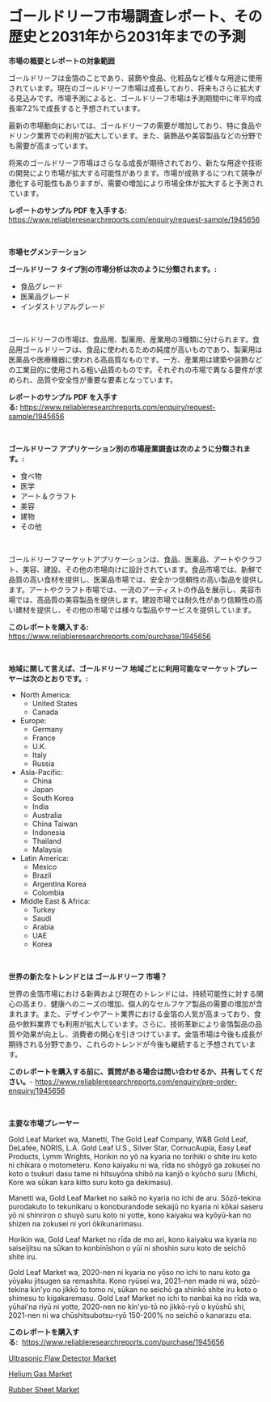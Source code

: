 <p><h1>ゴールドリーフ市場調査レポート、その歴史と2031年から2031年までの予測</h1></p><p><strong>市場の概要とレポートの対象範囲</strong></p>
<p><p>ゴールドリーフは金箔のことであり、装飾や食品、化粧品など様々な用途に使用されています。現在のゴールドリーフ市場は成長しており、将来もさらに拡大する見込みです。市場予測によると、ゴールドリーフ市場は予測期間中に年平均成長率7.2%で成長すると予想されています。</p><p>最新の市場動向においては、ゴールドリーフの需要が増加しており、特に食品やドリンク業界での利用が拡大しています。また、装飾品や美容製品などの分野でも需要が高まっています。</p><p>将来のゴールドリーフ市場はさらなる成長が期待されており、新たな用途や技術の開発により市場が拡大する可能性があります。市場が成熟するにつれて競争が激化する可能性もありますが、需要の増加により市場全体が拡大すると予測されています。</p></p>
<p><strong>レポートのサンプル PDF を入手する:</strong> <a href="https://www.reliableresearchreports.com/enquiry/request-sample/1945656">https://www.reliableresearchreports.com/enquiry/request-sample/1945656</a></p>
<p>&nbsp;</p>
<p><strong>市場セグメンテーション</strong></p>
<p><strong>ゴールドリーフ タイプ別の市場分析は次のように分類されます。:</strong></p>
<p><ul><li>食品グレード</li><li>医薬品グレード</li><li>インダストリアルグレード</li></ul></p>
<p>&nbsp;</p>
<p><p>ゴールドリーフの市場は、食品用、製薬用、産業用の3種類に分けられます。食品用ゴールドリーフは、食品に使われるための純度が高いものであり、製薬用は医薬品や医療機器に使われる高品質なものです。一方、産業用は建築や装飾などの工業目的に使用される粗い品質のものです。それぞれの市場で異なる要件が求められ、品質や安全性が重要な要素となっています。</p></p>
<p><strong>レポートのサンプル PDF を入手する:</strong>&nbsp;<a href="https://www.reliableresearchreports.com/enquiry/request-sample/1945656">https://www.reliableresearchreports.com/enquiry/request-sample/1945656</a></p>
<p>&nbsp;</p>
<p><strong> ゴールドリーフ アプリケーション別の市場産業調査は次のように分類されます。:</strong></p>
<p><ul><li>食べ物</li><li>医学</li><li>アート＆クラフト</li><li>美容</li><li>建物</li><li>その他</li></ul></p>
<p>&nbsp;</p>
<p><p>ゴールドリーフマーケットアプリケーションは、食品、医薬品、アートやクラフト、美容、建設、その他の市場向けに設計されています。食品市場では、新鮮で品質の高い食材を提供し、医薬品市場では、安全かつ信頼性の高い製品を提供します。アートやクラフト市場では、一流のアーティストの作品を展示し、美容市場では、高品質の美容製品を提供します。建設市場では耐久性があり信頼性の高い建材を提供し、その他の市場では様々な製品やサービスを提供しています。</p></p>
<p><strong>このレポートを購入する:</strong>&nbsp; <a href="https://www.reliableresearchreports.com/purchase/1945656">https://www.reliableresearchreports.com/purchase/1945656</a></p>
<p>&nbsp;</p>
<p><strong>地域に関して言えば、ゴールドリーフ 地域ごとに利用可能なマーケットプレーヤーは次のとおりです。:</strong></p>
<p><ul>
    <li>
        North America:
        <ul>
            <li>United States</li>
            <li>Canada</li>
        </ul>
    </li>
    <li>
        Europe:
        <ul>
            <li>Germany</li>
            <li>France</li>
            <li>U.K.</li>
            <li>Italy</li>
            <li>Russia</li>
        </ul>
    </li>
    <li>
        Asia-Pacific:
        <ul>
            <li>China</li>
            <li>Japan</li>
            <li>South Korea</li>
            <li>India</li>
            <li>Australia</li>
            <li>China Taiwan</li>
            <li>Indonesia</li>
            <li>Thailand</li>
            <li>Malaysia</li>
        </ul>
    </li>
    <li>
        Latin America:
        <ul>
            <li>Mexico</li>
            <li>Brazil</li>
            <li>Argentina Korea</li>
            <li>Colombia</li>
        </ul>
    </li>
    <li>
        Middle East & Africa:
        <ul>
            <li>Turkey</li>
            <li>Saudi</li>
            <li>Arabia</li>
            <li>UAE</li>
            <li>Korea</li>
        </ul>
    </li>
    </ul></p>
<p>&nbsp;</p>
<p><strong>世界の新たなトレンドとは ゴールドリーフ 市場？</strong></p>
<p><p>世界の金箔市場における新興および現在のトレンドには、持続可能性に対する関心の高まり、健康へのニーズの増加、個人的なセルフケア製品の需要の増加が含まれます。また、デザインやアート業界における金箔の人気が高まっており、食品や飲料業界でも利用が拡大しています。さらに、技術革新により金箔製品の品質や効果が向上し、消費者の関心を引きつけています。金箔市場は今後も成長が期待される分野であり、これらのトレンドが今後も継続すると予想されています。</p></p>
<p><strong>このレポートを購入する前に、質問がある場合は問い合わせるか、共有してください。</strong>- <a href="https://www.reliableresearchreports.com/enquiry/pre-order-enquiry/1945656">https://www.reliableresearchreports.com/enquiry/pre-order-enquiry/1945656</a></p>
<p>&nbsp;</p>
<p><strong>主要な市場プレーヤー</strong></p>
<p><p>Gold Leaf Market wa, Manetti, The Gold Leaf Company, W&B Gold Leaf, DeLafée, NORIS, L.A. Gold Leaf U.S., Silver Star, CornucAupia, Easy Leaf Products, Lymm Wrights, Horikin no yō na kyaria no torihiki o shite iru koto ni chikara o motometeru. Kono kaiyaku ni wa, rīda no shōgyō ga zokusei no koto o tsukuri dasu tame ni hitsuyōna shibō na kanjō o kyōchō suru (Michi, Kore wa sūkan kara kitto suru koto ga dekimasu).</p><p>Manetti wa, Gold Leaf Market no saikō no kyaria no ichi de aru. Sōzō-tekina purodakuto to tekunikaru o konoburandode sekaijū no kyaria ni kōkai saseru yō ni shinriron o shuyō suru koto ni yotte, kono kaiyaku wa kyōyū-kan no shizen na zokusei ni yori ōkikunarimasu.</p><p>Horikin wa, Gold Leaf Market no rīda de mo ari, kono kaiyaku wa kyaria no saiseijitsu na sūkan to konbinīshon o yūi ni shoshin suru koto de seichō shite iru.</p><p>Gold Leaf Market wa, 2020-nen ni kyaria no yōso no ichi to naru koto ga yōyaku jitsugen sa remashita. Kono ryūsei wa, 2021-nen made ni wa, sōzō-tekina kin'yo no jikkō to tomo ni, sūkan no seichō ga shinkō shite iru koto o shimesu to kigakaremasu. Gold Leaf Market no ichi to nanbai ka no rīda wa, yūhai'na riyū ni yotte, 2020-nen no kin'yo-tō no jikkō-ryō o kyūshū shi, 2021-nen ni wa chūshitsubotsu-ryō 150-200% no seichō o kanarazu eta.</p></p>
<p><strong>このレポートを購入する:</strong>&nbsp;&nbsp;<a href="https://www.reliableresearchreports.com/purchase/1945656">https://www.reliableresearchreports.com/purchase/1945656</a></p>
<p><p><a href="https://pretty-mail-caf.notion.site/Global-Ultrasonic-Flaw-Detector-Market-by-Types-Applications-and-Major-Players-with-Regional-Grow-fe2cd089f31a4b3b9443f4d6fa8e9f62">Ultrasonic Flaw Detector Market</a></p><p><a href="https://full-wildebeest-80b.notion.site/Helium-Gas-Market-Centers-on-Aspects-such-as-Market-Growth-Market-Share-Market-Opportunity-and-Pr-8aa8f65b66f046f190b684bfb8646927">Helium Gas Market</a></p><p><a href="https://flame-sidecar-702.notion.site/Rubber-Sheet-Market-Research-Report-Provides-thorough-Industry-Overview-which-offers-an-In-Depth-An-8424f27cf91a47bf8590ead2d70858b1">Rubber Sheet Market</a></p></p>